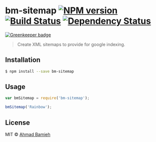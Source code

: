 # bm-sitemap [![NPM version][npm-image]][npm-url] [![Build Status][travis-image]][travis-url] [![Dependency Status][daviddm-image]][daviddm-url]

[![Greenkeeper badge](https://badges.greenkeeper.io/Bamieh/bm-sitemap.svg)](https://greenkeeper.io/)
> Create XML sitemaps to provide for google indexing.

## Installation

```sh
$ npm install --save bm-sitemap
```

## Usage

```js
var bmSitemap = require('bm-sitemap');

bmSitemap('Rainbow');
```
## License

MIT © [Ahmad Bamieh]()


[npm-image]: https://badge.fury.io/js/bm-sitemap.svg
[npm-url]: https://npmjs.org/package/bm-sitemap
[travis-image]: https://travis-ci.org/Bamieh/bm-sitemap.svg?branch=master
[travis-url]: https://travis-ci.org/Bamieh/bm-sitemap
[daviddm-image]: https://david-dm.org/Bamieh/bm-sitemap.svg?theme=shields.io
[daviddm-url]: https://david-dm.org/Bamieh/bm-sitemap
